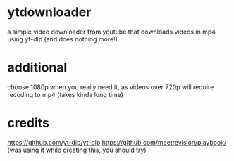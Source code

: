 # ytdownloader
a simple video downloader from youtube that downloads videos in mp4 using yt-dlp (and does nothing more!)
# additional
choose 1080p when you really need it, as videos over 720p will require recoding to mp4 (takes kinda long time)
# credits
https://github.com/yt-dlp/yt-dlp
https://github.com/meetrevision/playbook/ (was using it while creating this, you should try)
